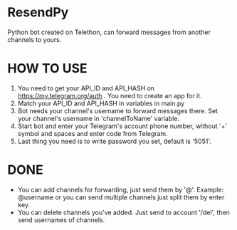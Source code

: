 # ResendPy
Python bot created on Telethon, can forward messages from another channels to yours.


# HOW TO USE

1. You need to get your API_ID and API_HASH on https://my.telegram.org/auth . You need to create an app for it.
2. Match your API_ID and API_HASH in variables in main.py
3. Bot needs your channel's username to forward messages there. Set your channel's username in 'channelToName' variable.
4. Start bot and enter your Telegram's account phone number, without '+' symbol and spaces and enter code from Telegram.
5. Last thing you need is to write password you set, default is '5051'.

# DONE

- You can add channels for forwarding, just send them by '@'. Example: @username or you can send multiple channels just split them by enter key.
- You can delete channels you've added. Just send to account '/del', then send usernames of channels.
